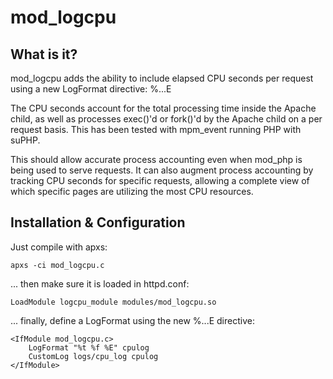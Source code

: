 mod_logcpu
==========

What is it?
-----------

mod_logcpu adds the ability to include elapsed CPU seconds per request using
a new LogFormat directive: %...E

The CPU seconds account for the total processing time inside the Apache child,
as well as processes exec()'d or fork()'d by the Apache child on a per request
basis. This has been tested with mpm_event running PHP with suPHP.

This should allow accurate process accounting even when mod_php is being used
to serve requests. It can also augment process accounting by tracking CPU
seconds for specific requests, allowing a complete view of which specific pages
are utilizing the most CPU resources.

Installation & Configuration
----------------------------

Just compile with apxs:

	apxs -ci mod_logcpu.c

... then make sure it is loaded in httpd.conf:

	LoadModule logcpu_module modules/mod_logcpu.so

... finally, define a LogFormat using the new %...E directive:

	<IfModule mod_logcpu.c>
		LogFormat "%t %f %E" cpulog
		CustomLog logs/cpu_log cpulog
	</IfModule>

